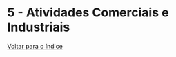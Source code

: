 # 5 - Atividades Comerciais e Industriais


[Voltar para o índice][1]

[1]:https://github.com/marcellobenigno/p2r2-doc

